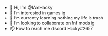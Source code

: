 - 👋 Hi, I’m @IAmHacky
- 👀 I’m interested in games ig
- 🌱 I’m currently learning nothing my life is trash
- 💞️ I’m looking to collaborate on fnf mods ig
- 📫 How to reach me discord Hacky#2657
